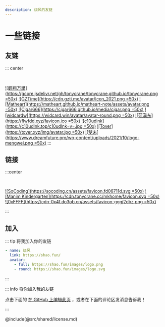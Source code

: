 ```yaml
---
description: 烧风的友链
---
```


# 一些链接

## 友链

::: center

<br/>

[![鹤翔万里](https://gcore.jsdelivr.net/gh/tonycrane/tonycrane.github.io/tonycrane.png =50x)](https://tonycrane.cc/)
[![GZTime](https://cdn.gzti.me/avatar/Icon_2021.png =50x)](https://gztime.cc/)
[![Matheart](https://matheart.github.io/matheart-note/assets/avatar.png =50x)](https://matheart.github.io/matheart-note/)
[![Cigar666](https://cigar666.github.io/media/cigar.png =50x)](https://cigar666.github.io/)
[![widcardw](https://widcard.win/avatar/avatar-round.png =50x)](https://widcard.win/)
[![范滇东](https://flwfdd.xyz/favicon.ico =50x)](https://flwfdd.xyz/)
[![c10udlnk](https://c10udlnk.top/c10udlnk=v=.jpg =50x)](https://c10udlnk.top/)
[![Tover](https://tover.xyz/img/avatar.jpg =50x)](https://tover.xyz/)
[![梦未](https://www.dreamfuture.pro/wp-content/uploads/2021/10/logo-mengwei.png =50x)](https://www.dreamfuture.pro/)
:::

## 链接

:::center

<br/>

[![SoCoding](https://socoding.cn/assets/favicon.fd06711d.svg =50x)](https://socoding.cn/)
[![Manim Kindergarten](https://cdn.tonycrane.cc/mkhome/favicon.svg =50x)](https://manim.org.cn/)
[![0xFFFF](https://cdn-0x4f.do3ob.cn/assets/favicon-gggj2dbz.png =50x)](https://0xffff.one/)

:::

## 加入

::: tip 将我加入你的友链
```yaml
- name: 烧风
  link: https://shao.fun/
  avatar:
    - full: https://shao.fun/images/logo.png
    - round: https://shao.fun/images/logo.svg
```
:::

::: info 将你加入我的友链

点击下面的 [在 GitHub 上编辑此页](https://github.com/HK-SHAO/HK-SHAO.github.io/edit/main/src/links/README.md) ，或者在下面的评论区发消息告诉我！

:::

@include(@src/shared/license.md)
